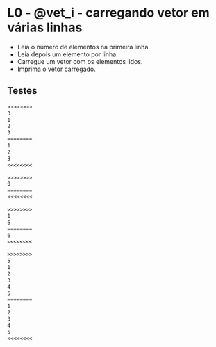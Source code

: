 # L0 - @vet_i - carregando vetor em várias linhas

- Leia o número de elementos na primeira linha.
- Leia depois um elemento por linha.
- Carregue um vetor com os elementos lidos.
- Imprima o vetor carregado.

## Testes

```txt
>>>>>>>>
3
1
2
3
========
1
2
3
<<<<<<<<

>>>>>>>>
0
========
<<<<<<<<

>>>>>>>>
1
6
========
6
<<<<<<<<

>>>>>>>>
5
1
2
3
4
5
========
1
2
3
4
5
<<<<<<<<
```

